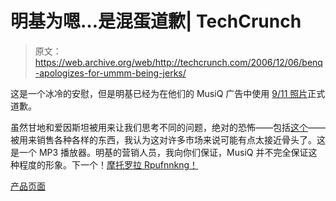 # 明基为嗯…是混蛋道歉| TechCrunch

> 原文：<https://web.archive.org/web/http://techcrunch.com/2006/12/06/benq-apologizes-for-ummm-being-jerks/>

这是一个冰冷的安慰，但是明基已经为在他们的 MusiQ 广告中使用 [9/11 照片](https://web.archive.org/web/20131110050450/http://crunchgear.com/2006/12/02/benq-uses-911-to-push-new-mp3-player-spell-incorrectly/)正式道歉。

虽然甘地和爱因斯坦被用来让我们思考不同的问题，绝对的恐怖——包括[这个](https://web.archive.org/web/20131110050450/http://news.bbc.co.uk/2/hi/in_pictures/3672428.stm)——被用来销售各种各样的东西，我认为这对许多市场来说可能有点太接近骨头了。这是一个 MP3 播放器。明基的营销人员，我向你们保证，MusiQ 并不完全保证这种程度的形象。下一个！[摩托罗拉 Rpufnnkng！](https://web.archive.org/web/20131110050450/http://en.wikipedia.org/wiki/Nanking_Massacre)

[产品页面](https://web.archive.org/web/20131110050450/http://benq.com.cn/musiq/)